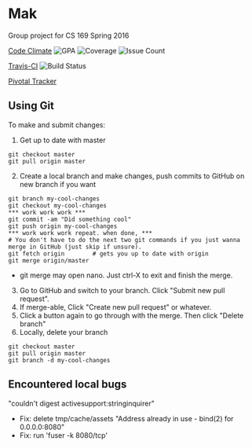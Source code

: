 
# Mak

Group project for CS 169 Spring 2016

[Code Climate](https://codeclimate.com/github/lenawu/mak-169)
![GPA](https://codeclimate.com/github/lenawu/mak-169/badges/gpa.svg)
![Coverage](https://codeclimate.com/github/lenawu/mak-169/badges/coverage.svg)
![Issue Count](https://codeclimate.com/github/lenawu/mak-169/badges/issue_count.svg)
  
[Travis-CI](https://travis-ci.org/lenawu/mak-169)
![Build Status](https://travis-ci.org/lenawu/mak-169.svg?branch=master)
  
[Pivotal Tracker](https://www.pivotaltracker.com/n/projects/1542641)

## Using Git
To make and submit changes:

1. Get up to date with master
```
git checkout master
git pull origin master
```
2. Create a local branch and make changes, push commits to GitHub on new branch if you want
```
git branch my-cool-changes
git checkout my-cool-changes
*** work work work ***
git commit -am "Did something cool"
git push origin my-cool-changes
*** work work work repeat. when done, ***
# You don't have to do the next two git commands if you just wanna merge in GitHub (just skip if unsure).
git fetch origin        # gets you up to date with origin
git merge origin/master
```
* git merge may open nano. Just ctrl-X to exit and finish the merge.
3. Go to GitHub and switch to your branch. Click "Submit new pull request".
4. If merge-able, Click "Create new pull request" or whatever.
5. Click a button again to go through with the merge. Then click "Delete branch"
6. Locally, delete your branch
```
git checkout master
git pull origin master
git branch -d my-cool-changes
```

## Encountered local bugs
"couldn't digest activesupport:stringinquirer"
* Fix: delete tmp/cache/assets
"Address already in use - bind(2) for 0.0.0.0:8080"
* Fix: run 'fuser -k 8080/tcp'
